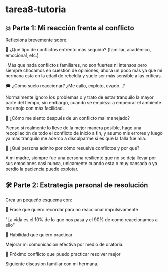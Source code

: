 # tarea8-tutoria

## 💥 Parte 1: Mi reacción frente al conflicto

Reflexiona brevemente sobre:

🧯 ¿Qué tipo de conflictos enfrento más seguido? (familiar, académico, emocional, etc.)

-Más que nada conflictos familiares, no son fuertes ni intensos pero siempre chocamos en cuestión de opiniones, ahora un poco más ya que mi hermana esta en la edad de rebeldía y suele ser más sensible a las críticas.

🗯️ ¿Cómo suelo reaccionar? ¿Me callo, exploto, evado...?

Normalmente ignoro los problemas o y trato de estar tranquilo la mayor parte del tiempo, sin embargo, cuando se empieza a empeorar el ambiente me enojo con más facilidad.

🤯 ¿Cómo me siento después de un conflicto mal manejado?

Pienso si realmente lo lleve de la mejor manera posible, hago una recopilación de todo el conflicto de inicio a fin, y asumo mis errores y luego ya mas tranquilo me acerco a disculparme si es que la falla fue mia.

🌈 ¿Qué persona admiro por cómo resuelve conflictos y por qué?

A mi madre, siempre fue una persona resiliente que no se deja llevar por sus emociones casi nunca, unicamente cuando esta o muy cansada o ya perdio la paciencia puede explotar.

## 🛠️ Parte 2: Estrategia personal de resolución

Crea un pequeño esquema con:

💬 Frase que quiero recordar para no reaccionar impulsivamente

"La vida es el 10% de lo que nos pasa y el 90% de como reaccionamos a ello"

🤝 Habilidad que quiero practicar

Mejorar mi comunicacion efectiva por medio de oratoria.

🧪 Próximo conflicto que puedo practicar resolver mejor

Siguiente discusion familiar con mi hermana.
